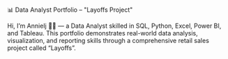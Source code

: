 📊 Data Analyst Portfolio – "Layoffs Project"

Hi, I’m AnnieIj 👋🏽 — a Data Analyst skilled in SQL, Python, Excel, Power BI, and Tableau.
This portfolio demonstrates real-world data analysis, visualization, and reporting skills through a comprehensive retail sales project called “Layoffs”.
